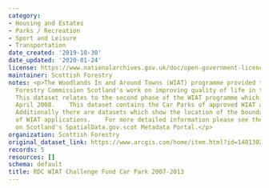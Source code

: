 ```yaml
---
category:
- Housing and Estates
- Parks / Recreation
- Sport and Leisure
- Transportation
date_created: '2019-10-30'
date_updated: '2020-01-24'
license: https://www.nationalarchives.gov.uk/doc/open-government-licence/version/3/
maintainer: Scottish Forestry
notes: <p>The Woodlands In and Around Towns (WIAT) programme provided the focus for
  Forestry Commission Scotland's work on improving quality of life in towns and cities.
  This dataset relates to the second phase of the WIAT programme which started in
  April 2008.    This dataset contains the Car Parks of approved WIAT applications.
  Additionally there are datasets which show the location of the boundary and footpaths
  of WIAT applications.    For more detailed information please see the metadata record
  on Scotland's SpatialData.gov.scot Metadata Portal.</p>
organization: Scottish Forestry
original_dataset_link: https://www.arcgis.com/home/item.html?id=1481302e3b5e466a82789d21a36ec2d6
records: 5
resources: []
schema: default
title: RDC WIAT Challenge Fund Car Park 2007-2013
---
```

